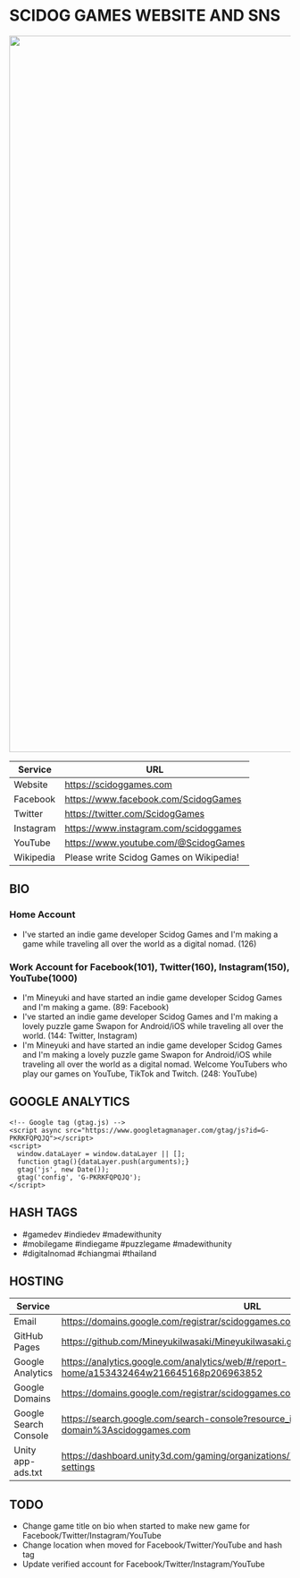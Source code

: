 # SCIDOG GAMES WEBSITE AND SNS
<img src="https://scidoggames.com/images/blog/our-website-is-opened/1-1920x1020.webp" width="1280">

| Service | URL |
| --- | --- |
| Website | https://scidoggames.com |
| Facebook | https://www.facebook.com/ScidogGames |
| Twitter | https://twitter.com/ScidogGames |
| Instagram | https://www.instagram.com/scidoggames |
| YouTube | https://www.youtube.com/@ScidogGames |
| Wikipedia | Please write Scidog Games on Wikipedia! |

## BIO
### Home Account
- I've started an indie game developer Scidog Games and I'm making a game while traveling all over the world as a digital nomad. (126)

### Work Account for Facebook(101), Twitter(160), Instagram(150), YouTube(1000)
- I'm Mineyuki and have started an indie game developer Scidog Games and I'm making a game. (89: Facebook)
- I've started an indie game developer Scidog Games and I'm making a lovely puzzle game Swapon for Android/iOS while traveling all over the world. (144: Twitter, Instagram)
- I'm Mineyuki and have started an indie game developer Scidog Games and I'm making a lovely puzzle game Swapon for Android/iOS while traveling all over the world as a digital nomad. Welcome YouTubers who play our games on YouTube, TikTok and Twitch. (248: YouTube)

## GOOGLE ANALYTICS
```
<!-- Google tag (gtag.js) -->
<script async src="https://www.googletagmanager.com/gtag/js?id=G-PKRKFQPQJQ"></script>
<script>
  window.dataLayer = window.dataLayer || [];
  function gtag(){dataLayer.push(arguments);}
  gtag('js', new Date());
  gtag('config', 'G-PKRKFQPQJQ');
</script>
```

## HASH TAGS
- #gamedev #indiedev #madewithunity
- #mobilegame #indiegame #puzzlegame #madewithunity
- #digitalnomad #chiangmai #thailand

## HOSTING
| Service | URL |
| --- | --- |
| Email | https://domains.google.com/registrar/scidoggames.com/email |
| GitHub Pages | https://github.com/MineyukiIwasaki/MineyukiIwasaki.github.io |
| Google Analytics | https://analytics.google.com/analytics/web/#/report-home/a153432464w216645168p206963852 |
| Google Domains | https://domains.google.com/registrar/scidoggames.com |
| Google Search Console | https://search.google.com/search-console?resource_id=sc-domain%3Ascidoggames.com |
| Unity app-ads.txt | https://dashboard.unity3d.com/gaming/organizations/761278/monetization/organization-settings |

## TODO
- Change game title on bio when started to make new game for Facebook/Twitter/Instagram/YouTube
- Change location when moved for Facebook/Twitter/YouTube and hash tag
- Update verified account for Facebook/Twitter/Instagram/YouTube
